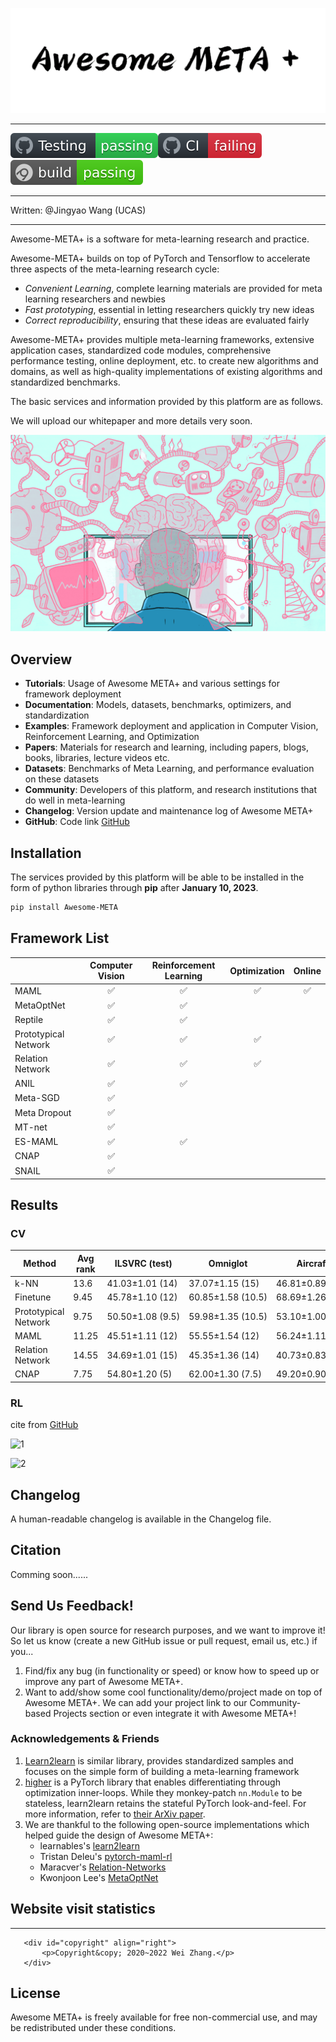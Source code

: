 

![logo](logo.png)

------

![badge](badge.svg)![badge1](badge1.svg)![master](master.svg)

---
Written: @Jingyao Wang (UCAS)

---

Awesome-META+ is a software for meta-learning research and practice. 

Awesome-META+ builds on top of PyTorch and Tensorflow to accelerate three aspects of the meta-learning research cycle:

- *Convenient Learning*, complete learning materials are provided for meta learning researchers and newbies
- *Fast prototyping*, essential in letting researchers quickly try new ideas
- *Correct reproducibility*, ensuring that these ideas are evaluated fairly

Awesome-META+ provides multiple meta-learning frameworks, extensive application cases, standardized code modules, comprehensive performance testing, online deployment, etc. to create new algorithms and domains, as well as high-quality implementations of existing algorithms and standardized benchmarks.

The basic services and information provided by this platform are as follows.

We will upload our whitepaper and more details very soon.

![meta](meta.gif)

## Overview

- **Tutorials**: Usage of Awesome META+ and various settings for framework deployment
- **Documentation**: Models, datasets, benchmarks, optimizers, and standardization
- **Examples**: Framework deployment and application in Computer Vision, Reinforcement Learning, and Optimization
- **Papers**: Materials for research and learning, including papers, blogs, books, libraries, lecture videos etc.
- **Datasets**: Benchmarks of Meta Learning, and performance evaluation on these datasets
- **Community**: Developers of this platform, and research institutions that do well in meta-learning
- **Changelog**: Version update and maintenance log of Awesome META+
- **GitHub**: Code link [GitHub](https://github.com/WangJingyao07/MetaLearning-Lab)



## Installation

The services provided by this platform will be able to be installed in the form of python libraries through **pip** after **January 10, 2023**.

```bash
pip install Awesome-META
```



## Framework List

|                      | Computer Vision | Reinforcement Learning | Optimization | Online |
| :------------------- | :-------------: | :--------------------: | :----------: | :----: |
| MAML                 |        ✅        |           ✅            |      ✅       |   ✅    |
| MetaOptNet           |        ✅        |           ✅            |              |        |
| Reptile              |        ✅        |           ✅            |              |        |
| Prototypical Network |        ✅        |           ✅            |      ✅       |        |
| Relation Network     |        ✅        |           ✅            |      ✅       |        |
| ANIL                 |        ✅        |           ✅            |              |        |
| Meta-SGD             |        ✅        |                        |              |        |
| Meta Dropout         |        ✅        |                        |              |        |
| MT-net               |        ✅        |                        |              |        |
| ES-MAML              |        ✅        |           ✅            |              |        |
| CNAP                 |        ✅        |                        |              |        |
| SNAIL                |        ✅        |                        |              |        |



## Results



### CV

| Method               | Avg rank | ILSVRC (test)         | Omniglot               | Aircraft              | Birds                  | Textures              | QuickDraw              | Fungi                | VGG Flower           | Traffic signs         | MSCOCO                 |
| -------------------- | -------- | --------------------- | ---------------------- | --------------------- | ---------------------- | --------------------- | ---------------------- | -------------------- | -------------------- | --------------------- | ---------------------- |
| k-NN                 | 13.6     | 41.03±1.01&nbsp;(14)  | 37.07±1.15&nbsp;(15)   | 46.81±0.89&nbsp;(14)  | 50.13±1.00&nbsp;(14.5) | 66.36±0.75&nbsp;(12)  | 32.06±1.08&nbsp;(15)   | 36.16±1.02&nbsp;(12) | 83.10±0.68&nbsp;(11) | 44.59±1.19&nbsp;(14)  | 30.38±0.99&nbsp;(14.5) |
| Finetune             | 9.45     | 45.78±1.10&nbsp;(12)  | 60.85±1.58&nbsp;(10.5) | 68.69±1.26&nbsp;(4)   | 57.31±1.26&nbsp;(13)   | 69.05±0.90&nbsp;(8.5) | 42.60±1.17&nbsp;(12.5) | 38.20±1.02&nbsp;(10) | 85.51±0.68&nbsp;(8)  | 66.79±1.31&nbsp;(4)   | 34.86±0.97&nbsp;(12)   |
| Prototypical Network | 9.75     | 50.50±1.08&nbsp;(9.5) | 59.98±1.35&nbsp;(10.5) | 53.10±1.00&nbsp;(9.5) | 68.79±1.01&nbsp;(7.5)  | 66.56±0.83&nbsp;(12)  | 48.96±1.08&nbsp;(10)   | 39.71±1.11&nbsp;(8)  | 85.27±0.77&nbsp;(8)  | 47.12±1.10&nbsp;(13)  | 41.00±1.10&nbsp;(9.5)  |
| MAML                 | 11.25    | 45.51±1.11&nbsp;(12)  | 55.55±1.54&nbsp;(12)   | 56.24±1.11&nbsp;(7.5) | 63.61±1.06&nbsp;(11.5) | 68.04±0.81&nbsp;(8.5) | 43.96±1.29&nbsp;(12.5) | 32.10±1.10&nbsp;(14) | 81.74±0.83&nbsp;(13) | 50.93±1.51&nbsp;(9.5) | 35.30±1.23&nbsp;(12)   |
| Relation Network     | 14.55    | 34.69±1.01&nbsp;(15)  | 45.35±1.36&nbsp;(14)   | 40.73±0.83&nbsp;(15)  | 49.51±1.05&nbsp;(14.5) | 52.97±0.69&nbsp;(15)  | 43.30±1.08&nbsp;(12.5) | 30.55±1.04&nbsp;(15) | 68.76±0.83&nbsp;(15) | 33.67±1.05&nbsp;(15)  | 29.15±1.01&nbsp;(14.5) |
| CNAP                 | 7.75     | 54.80±1.20&nbsp;(5)   | 62.00±1.30&nbsp;(7.5)  | 49.20±0.90&nbsp;(12)  | 66.50±1.00&nbsp;(9.5)  | 71.60±0.70&nbsp;(4.5) | 56.60±1.00&nbsp;(6)    | 37.50±1.20&nbsp;(10) | 82.10±0.90&nbsp;(11) | 63.10±1.10&nbsp;(5.5) | 45.80±1.00&nbsp;(6.5)  |



### RL

cite from [GitHub](https://github.com/navneet-nmk/Hierarchical-Meta-Reinforcement-Learning)

![1](1.gif)



![2](2.gif)





## Changelog

A human-readable changelog is available in the Changelog file.



## Citation

Comming soon......



## Send Us Feedback!

Our library is open source for research purposes, and we want to improve it! So let us know (create a new GitHub issue or pull request, email us, etc.) if you...

1. Find/fix any bug (in functionality or speed) or know how to speed up or improve any part of Awesome META+.
2. Want to add/show some cool functionality/demo/project made on top of Awesome META+. We can add your project link to our Community-based Projects section or even integrate it with Awesome META+!



### Acknowledgements & Friends

1. [Learn2learn](https://github.com/learnables/learn2learn) is similar library, provides standardized samples and focuses on the simple form of building a meta-learning framework
3. [higher](https://github.com/facebookresearch/higher) is a PyTorch library that enables differentiating through optimization inner-loops. While they monkey-patch `nn.Module` to be stateless, learn2learn retains the stateful PyTorch look-and-feel. For more information, refer to [their ArXiv paper](https://arxiv.org/abs/1910.01727).
4. We are thankful to the following open-source implementations which helped guide the design of Awesome META+:
   - learnables's [learn2learn](https://github.com/learnables/learn2learn)
   - Tristan Deleu's [pytorch-maml-rl](https://github.com/tristandeleu/pytorch-maml-rl)
   - Maracver's [Relation-Networks](https://github.com/msracver/Relation-Networks-for-Object-Detection)
   - Kwonjoon Lee's [MetaOptNet](https://github.com/kjunelee/MetaOptNet)

<html>
<body>
   	<h2>Website visit statistics</h2>
   	<hr/>
   	<script type='text/javascript' id='clustrmaps' src='//cdn.clustrmaps.com/map_v2.js?cl=ffffff&w=300&t=tt&d=v_xn_Dhrnu0fDyl460FCo-ANZ3JwLvVDZ_9pBKJtrwg&co=2d78ad&cmo=3acc3a&cmn=ff5353&ct=ffffff'></script>
   
       <div id="copyright" align="right">
           <p>Copyright&copy; 2020~2022 Wei Zhang.</p>
       </div>
</body>     
</html>

## License

Awesome META+ is freely available for free non-commercial use, and may be redistributed under these conditions.
